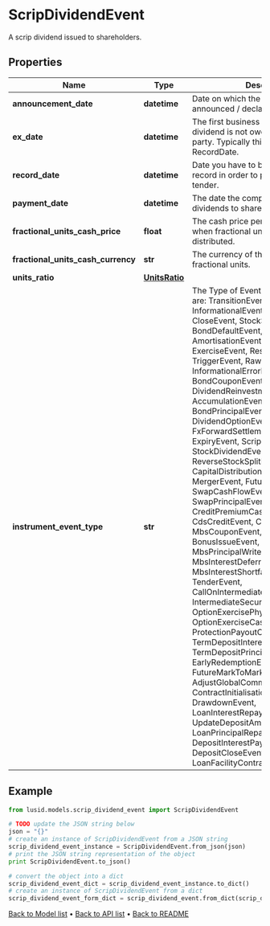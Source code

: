 # ScripDividendEvent

A scrip dividend issued to shareholders.

## Properties
Name | Type | Description | Notes
------------ | ------------- | ------------- | -------------
**announcement_date** | **datetime** | Date on which the dividend was announced / declared. | [optional] 
**ex_date** | **datetime** | The first business day on which the dividend is not owed to the buying party.  Typically this is T-1 from the RecordDate. | [optional] 
**record_date** | **datetime** | Date you have to be the holder of record in order to participate in the tender. | [optional] 
**payment_date** | **datetime** | The date the company pays out dividends to shareholders. | [optional] 
**fractional_units_cash_price** | **float** | The cash price per unit paid in lieu when fractional units can not be distributed. | [optional] 
**fractional_units_cash_currency** | **str** | The currency of the cash paid in lieu of fractional units. | [optional] 
**units_ratio** | [**UnitsRatio**](UnitsRatio.md) |  | 
**instrument_event_type** | **str** | The Type of Event. The available values are: TransitionEvent, InformationalEvent, OpenEvent, CloseEvent, StockSplitEvent, BondDefaultEvent, CashDividendEvent, AmortisationEvent, CashFlowEvent, ExerciseEvent, ResetEvent, TriggerEvent, RawVendorEvent, InformationalErrorEvent, BondCouponEvent, DividendReinvestmentEvent, AccumulationEvent, BondPrincipalEvent, DividendOptionEvent, MaturityEvent, FxForwardSettlementEvent, ExpiryEvent, ScripDividendEvent, StockDividendEvent, ReverseStockSplitEvent, CapitalDistributionEvent, SpinOffEvent, MergerEvent, FutureExpiryEvent, SwapCashFlowEvent, SwapPrincipalEvent, CreditPremiumCashFlowEvent, CdsCreditEvent, CdxCreditEvent, MbsCouponEvent, MbsPrincipalEvent, BonusIssueEvent, MbsPrincipalWriteOffEvent, MbsInterestDeferralEvent, MbsInterestShortfallEvent, TenderEvent, CallOnIntermediateSecuritiesEvent, IntermediateSecuritiesDistributionEvent, OptionExercisePhysicalEvent, OptionExerciseCashEvent, ProtectionPayoutCashFlowEvent, TermDepositInterestEvent, TermDepositPrincipalEvent, EarlyRedemptionEvent, FutureMarkToMarketEvent, AdjustGlobalCommitmentEvent, ContractInitialisationEvent, DrawdownEvent, LoanInterestRepaymentEvent, UpdateDepositAmountEvent, LoanPrincipalRepaymentEvent, DepositInterestPaymentEvent, DepositCloseEvent, LoanFacilityContractRolloverEvent | 

## Example

```python
from lusid.models.scrip_dividend_event import ScripDividendEvent

# TODO update the JSON string below
json = "{}"
# create an instance of ScripDividendEvent from a JSON string
scrip_dividend_event_instance = ScripDividendEvent.from_json(json)
# print the JSON string representation of the object
print ScripDividendEvent.to_json()

# convert the object into a dict
scrip_dividend_event_dict = scrip_dividend_event_instance.to_dict()
# create an instance of ScripDividendEvent from a dict
scrip_dividend_event_form_dict = scrip_dividend_event.from_dict(scrip_dividend_event_dict)
```
[Back to Model list](../README.md#documentation-for-models) &#8226; [Back to API list](../README.md#documentation-for-api-endpoints) &#8226; [Back to README](../README.md)


